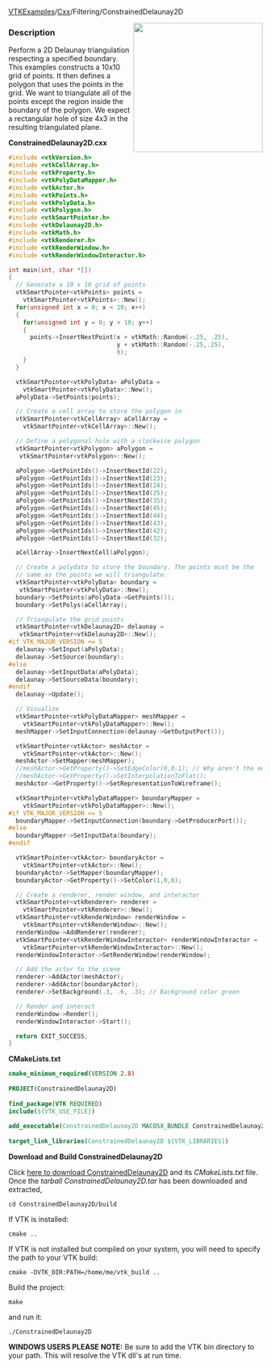 [VTKExamples](Home)/[Cxx](Cxx)/Filtering/ConstrainedDelaunay2D

<img align="right" src="https://github.com/lorensen/VTKExamples/raw/master/Testing/Baseline/Filtering/TestConstrainedDelaunay2D.png" width="256" />

### Description
Perform a 2D Delaunay triangulation respecting a specified boundary. This examples constructs a 10x10 grid of points. It then defines a polygon that uses the points in the grid. We want to triangulate all of the points except the region inside the boundary of the polygon. We expect a rectangular hole of size 4x3 in the resulting triangulated plane.

**ConstrainedDelaunay2D.cxx**
```c++
#include <vtkVersion.h>
#include <vtkCellArray.h>
#include <vtkProperty.h>
#include <vtkPolyDataMapper.h>
#include <vtkActor.h>
#include <vtkPoints.h>
#include <vtkPolyData.h>
#include <vtkPolygon.h>
#include <vtkSmartPointer.h>
#include <vtkDelaunay2D.h>
#include <vtkMath.h>
#include <vtkRenderer.h>
#include <vtkRenderWindow.h>
#include <vtkRenderWindowInteractor.h>

int main(int, char *[])
{
  // Generate a 10 x 10 grid of points
  vtkSmartPointer<vtkPoints> points =
    vtkSmartPointer<vtkPoints>::New();
  for(unsigned int x = 0; x < 10; x++)
  {
    for(unsigned int y = 0; y < 10; y++)
    {
      points->InsertNextPoint(x + vtkMath::Random(-.25, .25),
                              y + vtkMath::Random(-.25,.25),
                              0);
    }
  }

  vtkSmartPointer<vtkPolyData> aPolyData =
    vtkSmartPointer<vtkPolyData>::New();
  aPolyData->SetPoints(points);

  // Create a cell array to store the polygon in
  vtkSmartPointer<vtkCellArray> aCellArray =
    vtkSmartPointer<vtkCellArray>::New();

  // Define a polygonal hole with a clockwise polygon
  vtkSmartPointer<vtkPolygon> aPolygon =
   vtkSmartPointer<vtkPolygon>::New();

  aPolygon->GetPointIds()->InsertNextId(22);
  aPolygon->GetPointIds()->InsertNextId(23);
  aPolygon->GetPointIds()->InsertNextId(24);
  aPolygon->GetPointIds()->InsertNextId(25);
  aPolygon->GetPointIds()->InsertNextId(35);
  aPolygon->GetPointIds()->InsertNextId(45);
  aPolygon->GetPointIds()->InsertNextId(44);
  aPolygon->GetPointIds()->InsertNextId(43);
  aPolygon->GetPointIds()->InsertNextId(42);
  aPolygon->GetPointIds()->InsertNextId(32);

  aCellArray->InsertNextCell(aPolygon);

  // Create a polydata to store the boundary. The points must be the
  // same as the points we will triangulate.
  vtkSmartPointer<vtkPolyData> boundary =
   vtkSmartPointer<vtkPolyData>::New();
  boundary->SetPoints(aPolyData->GetPoints());
  boundary->SetPolys(aCellArray);

  // Triangulate the grid points
  vtkSmartPointer<vtkDelaunay2D> delaunay =
   vtkSmartPointer<vtkDelaunay2D>::New();
#if VTK_MAJOR_VERSION <= 5
  delaunay->SetInput(aPolyData);
  delaunay->SetSource(boundary);
#else
  delaunay->SetInputData(aPolyData);
  delaunay->SetSourceData(boundary);
#endif
  delaunay->Update();

  // Visualize
  vtkSmartPointer<vtkPolyDataMapper> meshMapper =
    vtkSmartPointer<vtkPolyDataMapper>::New();
  meshMapper->SetInputConnection(delaunay->GetOutputPort());

  vtkSmartPointer<vtkActor> meshActor =
    vtkSmartPointer<vtkActor>::New();
  meshActor->SetMapper(meshMapper);
  //meshActor->GetProperty()->SetEdgeColor(0,0,1); // Why aren't the edges aren't visible unless we set the representation to wireframe?
  //meshActor->GetProperty()->SetInterpolationToFlat();
  meshActor->GetProperty()->SetRepresentationToWireframe();

  vtkSmartPointer<vtkPolyDataMapper> boundaryMapper =
    vtkSmartPointer<vtkPolyDataMapper>::New();
#if VTK_MAJOR_VERSION <= 5
  boundaryMapper->SetInputConnection(boundary->GetProducerPort());
#else
  boundaryMapper->SetInputData(boundary);
#endif

  vtkSmartPointer<vtkActor> boundaryActor =
    vtkSmartPointer<vtkActor>::New();
  boundaryActor->SetMapper(boundaryMapper);
  boundaryActor->GetProperty()->SetColor(1,0,0);

  // Create a renderer, render window, and interactor
  vtkSmartPointer<vtkRenderer> renderer =
    vtkSmartPointer<vtkRenderer>::New();
  vtkSmartPointer<vtkRenderWindow> renderWindow =
    vtkSmartPointer<vtkRenderWindow>::New();
  renderWindow->AddRenderer(renderer);
  vtkSmartPointer<vtkRenderWindowInteractor> renderWindowInteractor =
    vtkSmartPointer<vtkRenderWindowInteractor>::New();
  renderWindowInteractor->SetRenderWindow(renderWindow);

  // Add the actor to the scene
  renderer->AddActor(meshActor);
  renderer->AddActor(boundaryActor);
  renderer->SetBackground(.3, .6, .3); // Background color green

  // Render and interact
  renderWindow->Render();
  renderWindowInteractor->Start();

  return EXIT_SUCCESS;
}
```
**CMakeLists.txt**
```cmake
cmake_minimum_required(VERSION 2.8)
 
PROJECT(ConstrainedDelaunay2D)
 
find_package(VTK REQUIRED)
include(${VTK_USE_FILE})
 
add_executable(ConstrainedDelaunay2D MACOSX_BUNDLE ConstrainedDelaunay2D.cxx)
 
target_link_libraries(ConstrainedDelaunay2D ${VTK_LIBRARIES})
```

**Download and Build ConstrainedDelaunay2D**

Click [here to download ConstrainedDelaunay2D](https://github.com/lorensen/VTKWikiExamplesTarballs/raw/master/ConstrainedDelaunay2D.tar) and its *CMakeLists.txt* file.
Once the *tarball ConstrainedDelaunay2D.tar* has been downloaded and extracted,
```
cd ConstrainedDelaunay2D/build 
```
If VTK is installed:
```
cmake ..
```
If VTK is not installed but compiled on your system, you will need to specify the path to your VTK build:
```
cmake -DVTK_DIR:PATH=/home/me/vtk_build ..
```
Build the project:
```
make
```
and run it:
```
./ConstrainedDelaunay2D
```
**WINDOWS USERS PLEASE NOTE:** Be sure to add the VTK bin directory to your path. This will resolve the VTK dll's at run time.


